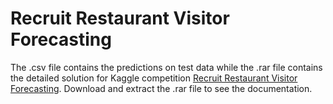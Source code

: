 # Recruit Restaurant Visitor Forecasting
The .csv file contains the predictions on test data while the .rar file contains the detailed solution for Kaggle competition 
[Recruit Restaurant Visitor Forecasting](https://www.kaggle.com/c/recruit-restaurant-visitor-forecasting). Download and extract the .rar file to see the documentation.
